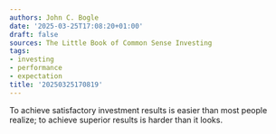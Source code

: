 ```yaml
---
authors: John C. Bogle
date: '2025-03-25T17:08:20+01:00'
draft: false
sources: The Little Book of Common Sense Investing
tags:
- investing
- performance
- expectation
title: '20250325170819'
---
```


To achieve satisfactory investment results is easier than most people realize; to achieve superior results is harder
than it looks.